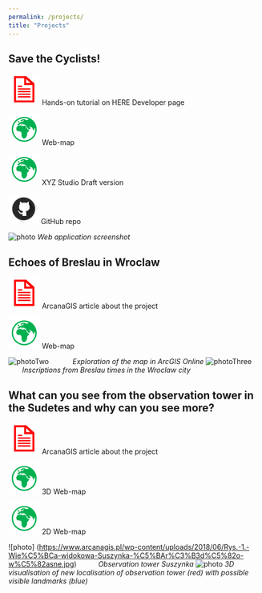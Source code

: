 ```yaml
---
permalink: /projects/
title: "Projects"
---
```

## Save the Cyclists!


[![publication](/icons/documentIconRed.png)](https://developer.here.com/blog/helping-cyclists-stay-safe-here-studio?_lrsc=13d8722c-a051-46a5-ba3f-cc20e5148d03&cid=other-Elevate-FD-0-HERE-&utm_source=Elevate&utm_medium=social&utm_campaign=Online_CommsShare_2020) Hands-on tutorial on HERE Developer page

[![Globe](/icons/mapIconGreen.png)](https://oloocki.github.io/) Web-map

[![Globe](/icons/mapIconGreen.png)](https://xyz.here.com/viewer/?project_id=2bda1f87-2b85-4513-8499-f8847325e8f8) XYZ Studio Draft version

[![GitHubrepo](/icons/gitHubIcon.png)](https://github.com/OloOcki/oloocki.github.io) GitHub repo


![photo](https://cdn2.hubspot.net/hubfs/2174253/Screen%20Shot%202020-02-04%20at%201.55.18%20PM.png)
*Web application screenshot*

## Echoes of Breslau in Wroclaw

[![publication](/icons/documentIconRed.png)](https://www.arcanagis.pl/echa-breslau-we-wroclawiu/) ArcanaGIS article about the project

[![GitHub](/icons/mapIconGreen.png)](http://pwr.maps.arcgis.com/apps/webappviewer/index.html?id=82438860f59a4f6694e3d2524f08848d) Web-map


![photoTwo](https://www.arcanagis.pl/wp-content/uploads/2018/10/Rys.-5..jpg)
&nbsp; &nbsp; &nbsp;&nbsp; &nbsp; &nbsp; *Exploration of the map in ArcGIS Online*
![photoThree](https://www.arcanagis.pl/wp-content/uploads/2018/10/Rys.-2..jpg)
&nbsp; &nbsp; &nbsp;&nbsp; &nbsp; &nbsp; *Inscriptions from Breslau times in the Wroclaw city*

## What can you see from the observation tower in the Sudetes and why can you see more?

[![publication](/icons/documentIconRed.png)](https://www.arcanagis.pl/co-widac-z-wiezy-widokowej-w-sudetach-i-dlaczego-mozna-zobaczyc-wiecej/) ArcanaGIS article about the project

[![Globe](/icons/mapIconGreen.png)](https://bit.ly/2rWdukh) 3D Web-map

[![Globe](/icons/mapIconGreen.png)](https://bit.ly/2rX4Z8A) 2D Web-map

![photo] (https://www.arcanagis.pl/wp-content/uploads/2018/06/Rys.-1.-Wie%C5%BCa-widokowa-Suszynka-%C5%BAr%C3%B3d%C5%82o-w%C5%82asne.jpg)
&nbsp; &nbsp; &nbsp;&nbsp; &nbsp; &nbsp;*Observation tower Suszynka*
![photo](https://www.arcanagis.pl/wp-content/uploads/2018/06/Rys.-6.-Wizualizacja-widoczno%C5%9Bci-z-wie%C5%BCy-widokowej-Suszynka-czerwony-blok-%C5%BAr%C3%B3d%C5%82o-w%C5%82asne.jpg)
*3D visualisation of new localisation of observation tower (red) with possible visible landmarks (blue)*